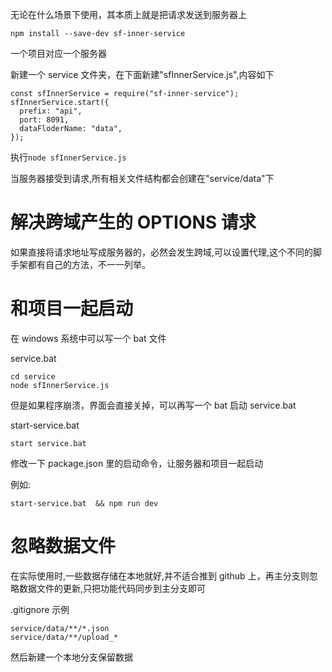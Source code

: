 无论在什么场景下使用，其本质上就是把请求发送到服务器上

```
npm install --save-dev sf-inner-service

```

一个项目对应一个服务器

新建一个 service 文件夹，在下面新建"sfInnerService.js",内容如下

```
const sfInnerService = require("sf-inner-service");
sfInnerService.start({
  prefix: "api",
  port: 8091,
  dataFloderName: "data",
});

```

执行`node sfInnerService.js`

当服务器接受到请求,所有相关文件结构都会创建在"service/data"下

# 解决跨域产生的 OPTIONS 请求

如果直接将请求地址写成服务器的，必然会发生跨域,可以设置代理,这个不同的脚手架都有自己的方法，不一一列举。

# 和项目一起启动

在 windows 系统中可以写一个 bat 文件

service.bat

```
cd service
node sfInnerService.js
```

但是如果程序崩溃，界面会直接关掉，可以再写一个 bat 启动 service.bat

start-service.bat

```
start service.bat
```

修改一下 package.json 里的启动命令，让服务器和项目一起启动

例如:

```
start-service.bat  && npm run dev
```

# 忽略数据文件

在实际使用时,一些数据存储在本地就好,并不适合推到 github 上，再主分支则忽略数据文件的更新,只把功能代码同步到主分支即可

.gitignore 示例

```
service/data/**/*.json
service/data/**/upload_*
```

然后新建一个本地分支保留数据
